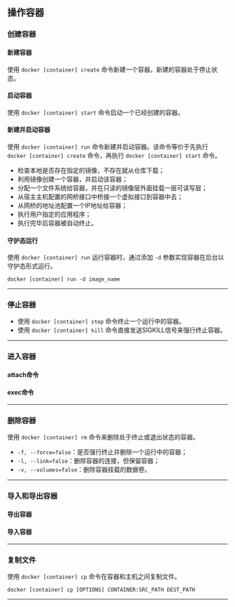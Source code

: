 ## 操作容器

### 创建容器
#### 新建容器
使用 `docker [container] create` 命令新建一个容器，新建的容器处于停止状态。

#### 启动容器
使用 `docker [container] start` 命令启动一个已经创建的容器。

#### 新建并启动容器
使用 `docker [container] run` 命令新建并启动容器。该命令等价于先执行 `docker [container] create` 命令，再执行 `docker [container] start` 命令。
* 检查本地是否存在指定的镜像，不存在就从仓库下载；
* 利用镜像创建一个容器，并启动该容器；
* 分配一个文件系统给容器，并在只读的镜像层外面挂载一层可读写层；
* 从宿主主机配置的网桥接口中桥接一个虚拟接口到容器中去；
* 从网桥的地址池配置一个IP地址给容器；
* 执行用户指定的应用程序；
* 执行完毕后容器被自动终止。

#### 守护态运行
使用 `docker [container] run` 运行容器时，通过添加 `-d` 参数实现容器在后台以守护态形式运行。
```
docker [container] run -d image_name
```

***

### 停止容器
* 使用 `docker [container] stop` 命令终止一个运行中的容器。
* 使用 `docker [container] kill` 命令直接发送SIGKILL信号来强行终止容器。

***

### 进入容器
#### attach命令
#### exec命令

***

### 删除容器
使用 `docker [container] rm` 命令来删除处于终止或退出状态的容器。
* `-f, --force=false`：是否强行终止并删除一个运行中的容器；
* `-l, --link=false`：删除容器的连接，但保留容器；
* `-v, --volumes=false`：删除容器挂载的数据卷。

***

### 导入和导出容器
#### 导出容器
#### 导入容器

***

### 复制文件
使用 `docker [container] cp` 命令在容器和主机之间复制文件。
```
docker [container] cp [OPTIONS] CONTAINER:SRC_PATH DEST_PATH
```

***
